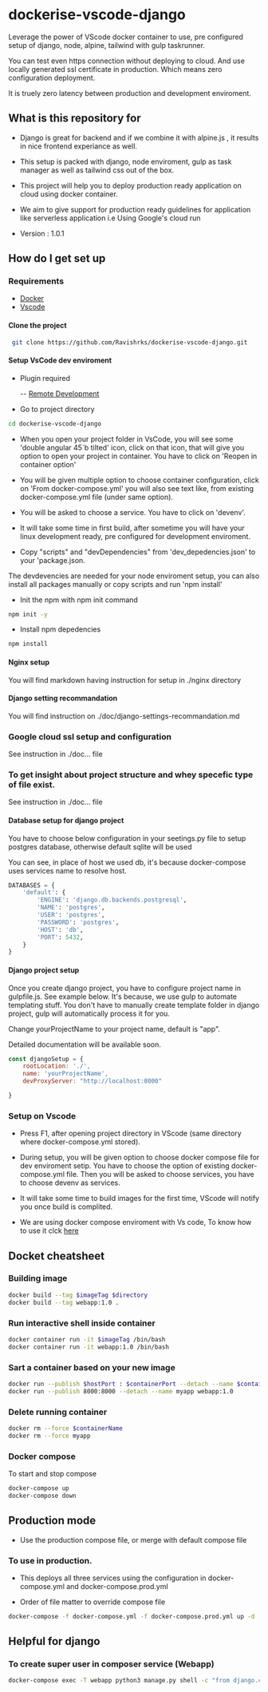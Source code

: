# dockerise-vscode-django

Leverage the power of VScode docker container  to use, pre configured setup of django, node, alpine, tailwind with gulp taskrunner.

You can test even https connection without deploying to cloud. And use locally generated ssl certificate in production. Which means zero configuration deployment.

It is truely zero latency between production and development enviroment.

## What is this repository for

* Django is great for backend and if we combine it with alpine.js , it results in nice frontend experiance as well.

* This setup is packed with django, node enviroment, gulp as task manager as well as tailwind css out of the box.

* This project will help you to deploy production ready application on cloud using docker container.

* We aim to give support for production ready guidelines for application like serverless application i.e Using Google's cloud run

* Version : 1.0.1

## How do I get set up

### Requirements

* [Docker](https://www.docker.com/get-started)
* [Vscode](https://code.visualstudio.com)

#### Clone the project

```bash
 git clone https://github.com/Ravishrks/dockerise-vscode-django.git
```

#### Setup VsCode dev enviroment

* Plugin required
  
  -- [Remote Development](https://marketplace.visualstudio.com/items?itemName=ms-vscode-remote.vscode-remote-extensionpack)

* Go to project directory

```bash
cd dockerise-vscode-django
```

* When you open your project folder in VsCode, you will see some 'double angular 45`b tilted' icon, click on that icon, that will give you option to open your project in container. You have to click on 'Reopen in container option'

* You will be given multiple option to choose container configuration, click on 'From docker-compose.yml' you will also see text like, from existing docker-compose.yml file (under same option).

* You will be asked to choose a service. You have to click on 'devenv'.

* It will take some time in first build, after sometime you will have your linux development ready, pre configured for development enviroment.

* Copy "scripts" and "devDependencies" from 'dev_depedencies.json' to your 'package.json.

The devdevencies are needed for your node enviroment setup, you can also install all packages manually or copy scripts and run 'npm install'

* Init the npm with npm init command

```sh
npm init -y
```

* Install npm depedencies

```bash
npm install
```

#### Nginx setup

You will find markdown having instruction for setup in ./nginx directory

#### Django setting recommandation

You will find instruction on ./doc/django-settings-recommandation.md

### Google cloud ssl setup and configuration

See instruction in ./doc... file

### To get insight about project structure and whey specefic type of file exist.

See instruction in ./doc... file

#### Database setup for django project

You have to choose below configuration in your seetings.py file to setup postgres database, otherwise default sqlite will be used

You can see, in place of host we used db, it's because docker-compose uses services name to resolve host.

```python
DATABASES = {
    'default': {
        'ENGINE': 'django.db.backends.postgresql',
        'NAME': 'postgres',
        'USER': 'postgres',
        'PASSWORD': 'postgres',
        'HOST': 'db',
        'PORT': 5432,
    }
}
```

#### Django project setup

Once you create django project, you have to configure project name in gulpfile.js. See example below.
It's because, we use gulp to automate templating stuff. You don't have to manually create template folder in django project, gulp will automatically process it for you.

Change yourProjectName to your project name, default is "app".

Detailed documentation will be available soon.

```javascript
const djangoSetup = {
    rootLocation: './',
    name: 'yourProjectName',
    devProxyServer: "http://localhost:8000"

}
```

### Setup on Vscode

* Press F1, after opening project directory in VScode (same directory where docker-compose.yml stored).

* During setup, you will be given option to choose docker compose file for dev enviroment setip. You have to choose the option of existing docker-compose.yml file. Then you will be asked to choose services, you have to choose devenv as services.

* It will take some time to build images for the first time, VScode will notify you once build is complited.

* We are using docker compose enviroment with Vs code, To know how to use it clck [here](https://code.visualstudio.com/docs/remote/containers#_using-docker-compose)

## Docket cheatsheet

### Building image

```bash
docker build --tag $imageTag $directory
docker build --tag webapp:1.0 .
```

### Run interactive shell inside container

```bash
docker container run -it $imageTag /bin/bash
docker container run -it webapp:1.0 /bin/bash
```

### Sart a container based on your new image

```bash
docker run --publish $hostPort : $containerPort --detach --name $containerName $imageTag
docker run --publish 8000:8000 --detach --name myapp webapp:1.0
```

### Delete running container

```bash
docker rm --force $containerName
docker rm --force myapp
```

### Docker compose

To start and stop compose

```bash
docker-compose up
docker-compose down
```

## Production mode

* Use the production compose file, or merge with default compose file

### To use in production.

* This deploys all three services using the configuration in docker-compose.yml and docker-compose.prod.yml

* Order of file matter to override compose file

```bash
docker-compose -f docker-compose.yml -f docker-compose.prod.yml up -d
```

## Helpful for django

### To create super user in composer service (Webapp)

```bash
docker-compose exec -T webapp python3 manage.py shell -c "from django.contrib.auth.models import User; User.objects.create_superuser('admin', 'admin@example.com', 'adminpass')"
```
